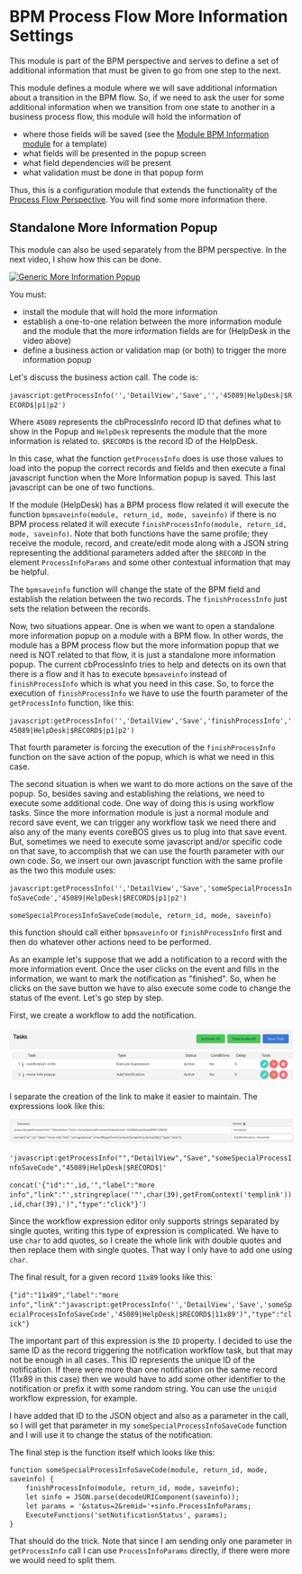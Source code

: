 # BPM Process Flow More Information Settings

This module is part of the BPM perspective and serves to define a set of additional information that must be given to go from one step to the next.

This module defines a module where we will save additional information about a transition in the BPM flow. So, if we need to ask the user for some additional information when we transition from one state to another in a business process flow, this module will hold the information of

- where those fields will be saved (see the [Module BPM Information module](https://github.com/coreBOS/ModuleBPMInfo) for a template)
- what fields will be presented in the popup screen
- what field dependencies will be present
- what validation must be done in that popup form

Thus, this is a configuration module that extends the functionality of the [Process Flow Perspective](https://github.com/coreBOS/ProcessFlowPerspective). You will find some more information there.

## Standalone More Information Popup

This module can also be used separately from the BPM perspective. In the next video, I show how this can be done.

[![Generic More Information Popup](https://img.youtube.com/vi/kZYlKG1fKUE/0.jpg)](https://youtu.be/kZYlKG1fKUE)

You must:

- install the module that will hold the more information
- establish a one-to-one relation between the more information module and the module that the more information fields are for (HelpDesk in the video above)
- define a business action or validation map (or both) to trigger the more information popup

Let's discuss the business action call. The code is:

`javascript:getProcessInfo('','DetailView','Save','','45089|HelpDesk|$RECORD$|p1|p2')`

Where `45089` represents the cbProcessInfo record ID that defines what to show in the Popup and `HelpDesk` represents the module that the more information is related to. `$RECORD$` is the record ID of the HelpDesk.

In this case, what the function `getProcessInfo` does is use those values to load into the popup the correct records and fields and then execute a final javascript function when the More Information popup is saved. This last javascript can be one of two functions.

If the module (HelpDesk) has a BPM process flow related it will execute the function `bpmsaveinfo(module, return_id, mode, saveinfo)` if there is no BPM process related it will execute `finishProcessInfo(module, return_id, mode, saveinfo)`. Note that both functions have the same profile; they receive the module, record, and create/edit mode along with a JSON string representing the additional parameters added after the `$RECORD` in the element `ProcessInfoParams` and some other contextual information that may be helpful.

The `bpmsaveinfo` function will change the state of the BPM field and establish the relation between the two records. The `finishProcessInfo` just sets the relation between the records.

Now, two situations appear. One is when we want to open a standalone more information popup on a module with a BPM flow. In other words, the module has a BPM process flow but the more information popup that we need is NOT related to that flow, it is just a standalone more information popup. The current cbProcessInfo tries to help and detects on its own that there is a flow and it has to execute `bpmsaveinfo` instead of `finishProcessInfo` which is what you need in this case. So, to force the execution of `finishProcessInfo` we have to use the fourth parameter of the `getProcessInfo` function, like this:

`javascript:getProcessInfo('','DetailView','Save','finishProcessInfo','45089|HelpDesk|$RECORD$|p1|p2')`

That fourth parameter is forcing the execution of the `finishProcessInfo` function on the save action of the popup, which is what we need in this case.

The second situation is when we want to do more actions on the save of the popup. So, besides saving and establishing the relations, we need to execute some additional code. One way of doing this is using workflow tasks. Since the more information module is just a normal module and record save event, we can trigger any workflow task we need there and also any of the many events coreBOS gives us to plug into that save event. But, sometimes we need to execute some javascript and/or specific code on that save, to accomplish that we can use the fourth parameter with our own code. So, we insert our own javascript function with the same profile as the two this module uses:

`javascript:getProcessInfo('','DetailView','Save','someSpecialProcessInfoSaveCode','45089|HelpDesk|$RECORD$|p1|p2')`

`someSpecialProcessInfoSaveCode(module, return_id, mode, saveinfo)`

this function should call either `bpmsaveinfo` or `finishProcessInfo` first and then do whatever other actions need to be performed.

As an example let's suppose that we add a notification to a record with the more information event. Once the user clicks on the event and fills in the information, we want to mark the notification as "finished". So, when he clicks on the save button we have to also execute some code to change the status of the event. Let's go step by step.

First, we create a workflow to add the notification.

![notification workflow tasks](docs/NotificationWFTasks.png)

I separate the creation of the link to make it easier to maintain. The expressions look like this:

![notification workflow expression](docs/NotificationWFExps.png)

`'javascript:getProcessInfo("","DetailView","Save","someSpecialProcessInfoSaveCode","45089|HelpDesk|$RECORD$|'`

`concat('{"id":"',id,'","label":"more info","link":"',stringreplace('"',char(39),getFromContext('templink')),id,char(39),')","type":"click"}')`

Since the workflow expression editor only supports strings separated by single quotes, writing this type of expression is complicated. We have to use `char` to add quotes, so I create the whole link with double quotes and then replace them with single quotes. That way I only have to add one using `char`.

The final result, for a given record `11x89` looks like this:

`{"id":"11x89","label":"more info","link":"javascript:getProcessInfo('','DetailView','Save','someSpecialProcessInfoSaveCode','45089|HelpDesk|$RECORD$|11x89')","type":"click"}`

The important part of this expression is the `ID` property. I decided to use the same ID as the record triggering the notification workflow task, but that may not be enough in all cases. This ID represents the unique ID of the notification. If there were more than one notification on the same record (11x89 in this case) then we would have to add some other identifier to the notification or prefix it with some random string. You can use the `uniqid` workflow expression, for example.

I have added that ID to the JSON object and also as a parameter in the call, so I will get that parameter in my `someSpecialProcessInfoSaveCode` function and I will use it to change the status of the notification.

The final step is the function itself which looks like this:

```JS
function someSpecialProcessInfoSaveCode(module, return_id, mode, saveinfo) {
	finishProcessInfo(module, return_id, mode, saveinfo);
	let sinfo = JSON.parse(decodeURIComponent(saveinfo));
	let params = '&status=2&remid='+sinfo.ProcessInfoParams;
	ExecuteFunctions('setNotificationStatus', params);
}
```

That should do the trick. Note that since I am sending only one parameter in `getProcessInfo` call I can use `ProcessInfoParams` directly, if there were more we would need to split them.
